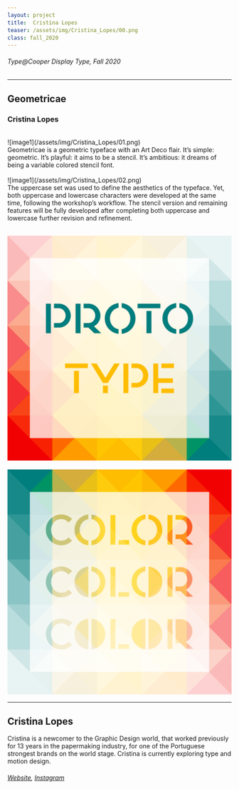 ```yaml
---
layout: project
title:  Cristina Lopes
teaser: /assets/img/Cristina_Lopes/00.png
class: fall_2020
---
```

###### Type@Cooper Display Type, Fall 2020 ######
---
## Geometricae ##
### Cristina Lopes ###
<br>
![image1](/assets/img/Cristina_Lopes/01.png)
<br>
Geometricae is a geometric typeface with an Art Deco flair. It’s simple: geometric. It’s playful: it aims to be a stencil. It’s ambitious: it dreams of being a variable colored stencil font.
<br><br>
![image1](/assets/img/Cristina_Lopes/02.png)
<br>
The uppercase set was used to define the aesthetics of the typeface. Yet, both uppercase and lowercase characters were developed at the same time, following the workshop’s workflow. The stencil version and remaining features will be fully developed after completing both uppercase and lowercase further revision and refinement.
<br><br>

![image3](/assets/img/Cristina_Lopes/03.png)
<br><br>
![image4](/assets/img/Cristina_Lopes/04.png)

---
## Cristina Lopes ##
Cristina is a newcomer to the Graphic Design world, that worked previously for 13 years in the papermaking industry, for one of the Portuguese strongest brands on the world stage. Cristina is currently exploring type and motion design.
<br>
###### [Website](https://cristinalopesdesign.myportfolio.com), [Instagram](https://www.instagram.com/cristinalopesdesign/) ######
